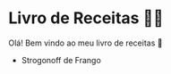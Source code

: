 # Livro de Receitas :woman_cook:

Olá! Bem vindo ao meu livro de receitas :wave:

- Strogonoff de Frango

  